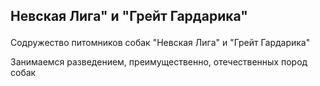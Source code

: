 ## Невская Лига" и "Грейт Гардарика"</p>
  
 Содружество питомников собак "Невская Лига" и "Грейт Гардарика"

 <p>Занимаемся разведением, преимущественно, отечественных пород собак</p>
